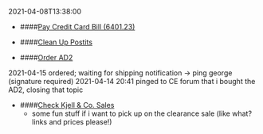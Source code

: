 2021-04-08T13:38:00
- ####[Pay Credit Card Bill (6401.23)](#DONE:10)
  <!--
    +TAG:Finance
    +TAG:Admin
    +TAG:Credit_Card
    +TAG:Bill
    due-date:2021-04-30
    completed-date:2021-04-14
   completed:2021-04-15T20:41:07.256Z -->

- ####[Clean Up Postits](#TODO:1.8125)
  <!--
  -->

- ####[Order AD2](#DOING:0)
  <!--
    +TAG:Contextual_Electronics
    +TAG:Electronics
    +TAG:Ben_Eater
    +TAG:Electronics_Workbench
    +TAG:Training
  -->
2021-04-15 ordered; waiting for shipping notification -> ping george (signature required)
2021-04-14 20:41 pinged to CE forum that i bought the AD2, closing that topic

- ####[Check Kjell & Co. Sales](#TODO:1.625)
  <!--
    +TAG:Shopping
    +TAG:Projects
    due-date:2021-04-17T21:00:00
  -->
  - some fun stuff if i want to pick up on the clearance sale (like what? links and prices please!)
